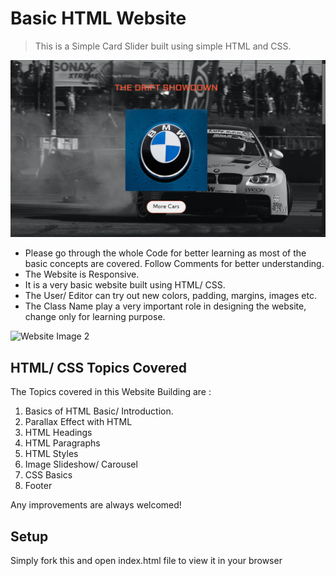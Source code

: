 # Basic HTML Website
> This is a Simple Card Slider built using simple HTML and CSS. 

![Website Image 1](ss_1_web.png)

* Please go through the whole Code for better learning as most of the basic concepts are covered. Follow Comments for better understanding.
* The Website is Responsive.
* It is a very basic website built using HTML/ CSS.
* The User/ Editor can try out new colors, padding, margins, images etc.
* The Class Name play a very important role in designing the website, change only for learning purpose.

![Website Image 2](ss_2_carousel.png)

## HTML/ CSS Topics Covered

The Topics covered in this Website Building are :

1. Basics of HTML Basic/ Introduction.
2. Parallax Effect with HTML
3. HTML Headings
4. HTML Paragraphs
5. HTML Styles
6. Image Slideshow/ Carousel
7. CSS Basics
8. Footer 

Any improvements are always welcomed!

## Setup

Simply fork this and open index.html file to view it in your browser


